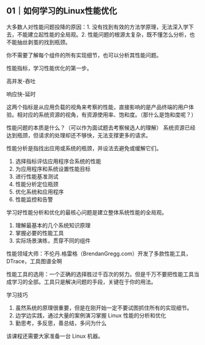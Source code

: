 ## 01｜如何学习的Linux性能优化

大多数人对性能问题投降的原因：1. 没有找到有效的方法学原理，无法深入学下去，不能建立起性能的全局观。2. 性能问题的根源太复杂，既不懂怎么分析，也不能抽丝剥茧的找到瓶颈。

你不需要了解每个组件的所有实现细节，也可以分析其性能问题。

性能指标，学习性能优化的第一步。

高并发-吞吐

响应快-延时

这两个指标是从应用负载的视角来考察的性能，直接影响的是产品终端的用户体验。相对应的系统资源的视角，有资源使用率、饱和度。（那什么是饱和度呢？）

性能问题的本质是什么？（可以作为面试题去考察候选人的理解） 系统资源已经达到瓶颈，但请求的处理却还不够快，无法支撑更多的请求。

性能分析是指找出应用或系统的瓶颈，并设法去避免或缓解它们。

1. 选择指标评估应用程序合系统的性能
2. 为应用程序和系统设置性能目标
3. 进行性能基准测试
4. 性能分析定位瓶颈
5. 优化系统和应用程序
6. 性能监控和告警

学习好性能分析和优化的最核心问题是建立整体系统性能的全局观。

1. 理解最基本的几个系统知识原理
2. 掌握必要的性能工具
3. 实际场景演练，贯穿不同的组件

性能领域大师：不伦丹.格雷格（BrendanGregg.com）开发了多款性能工具，DTrace，工具图谱全啊

性能工具的选用：一个正确的选择胜过千百次的努力。但是千万不要把性能工具当成学习的全部。工具只是解决问题的手段，关键在于你的用法。

学习技巧

1. 虽然系统的原理很重要，但是在刚开始一定不要试图抓住所有的实现细节。
2. 边学边实践，通过大量的案例演习掌握 Linux 性能的分析和优化
3. 勤思考，多反思，善总结，多问为什么

该课程还需要大家准备一台 Linux 机器。
